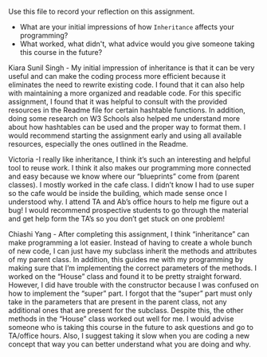 Use this file to record your reflection on this assignment.

- What are your initial impressions of how `Inheritance` affects your programming?
- What worked, what didn't, what advice would you give someone taking this course in the future?

Kiara Sunil Singh - My initial impression of inheritance is that it can be very useful and can make the coding process more efficient because it eliminates the need to rewrite existing code. I found that it can also help with maintaining a more organized and readable code. For this specific assignment,  I found that it was helpful to consult with the provided resources in the Readme file for certain hashtable functions. In addition, doing some research on W3 Schools also helped me understand more about how hashtables can be used and the proper way to format them. I would recommend starting the assignment early and using all available resources, especially the ones outlined in the Readme. 

Victoria -I really like inheritance, I think it’s such an interesting and helpful tool to reuse work. I think it also makes our programming more connected and easy because we know where our “blueprints” come from (parent classes). I mostly worked in the cafe class. I didn’t know I had to use super so the cafe would be inside the building, which made sense once I understood why. I attend TA and Ab’s office hours to help me figure out a bug! I would recommend prospective students to go through the material and get help form the TA’s so you don’t get stuck on one problem!

Chiashi Yang - After completing this assignment, I think “inheritance” can make programming a lot easier. Instead of having to create a whole bunch of new code, I can just have my subclass inherit the methods and attributes of my parent class. In addition, this guides me with my programming by making sure that I’m implementing the correct parameters of the methods. I worked on the “House” class and found it to be pretty straight forward. However, I did have trouble with the constructor because I was confused on how to implement the “super” part. I forgot that the “super” part must only take in the parameters that are present in the parent class, not any additional ones that are present for the subclass. Despite this, the other methods in the “House” class worked out well for me. I would advise someone who is taking this course in the future to ask questions and go to TA/office hours. Also, I suggest taking it slow when you are coding a new concept that way you can better understand what you are doing and why.
